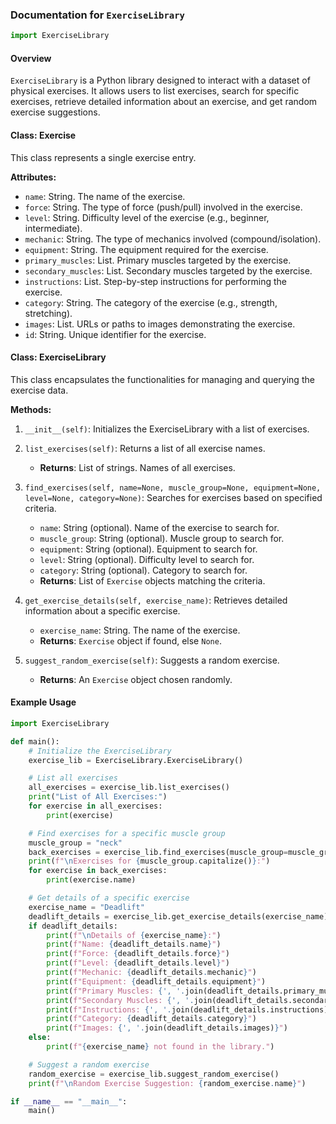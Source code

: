 ### Documentation for `ExerciseLibrary`

```python
import ExerciseLibrary
```

#### Overview
`ExerciseLibrary` is a Python library designed to interact with a dataset of physical exercises. It allows users to list exercises, search for specific exercises, retrieve detailed information about an exercise, and get random exercise suggestions.

#### Class: Exercise
This class represents a single exercise entry.

**Attributes:**
- `name`: String. The name of the exercise.
- `force`: String. The type of force (push/pull) involved in the exercise.
- `level`: String. Difficulty level of the exercise (e.g., beginner, intermediate).
- `mechanic`: String. The type of mechanics involved (compound/isolation).
- `equipment`: String. The equipment required for the exercise.
- `primary_muscles`: List. Primary muscles targeted by the exercise.
- `secondary_muscles`: List. Secondary muscles targeted by the exercise.
- `instructions`: List. Step-by-step instructions for performing the exercise.
- `category`: String. The category of the exercise (e.g., strength, stretching).
- `images`: List. URLs or paths to images demonstrating the exercise.
- `id`: String. Unique identifier for the exercise.

#### Class: ExerciseLibrary
This class encapsulates the functionalities for managing and querying the exercise data.

**Methods:**
1. `__init__(self)`: Initializes the ExerciseLibrary with a list of exercises.

2. `list_exercises(self)`: Returns a list of all exercise names.
    - **Returns**: List of strings. Names of all exercises.

3. `find_exercises(self, name=None, muscle_group=None, equipment=None, level=None, category=None)`: Searches for exercises based on specified criteria.
    - `name`: String (optional). Name of the exercise to search for.
    - `muscle_group`: String (optional). Muscle group to search for.
    - `equipment`: String (optional). Equipment to search for.
    - `level`: String (optional). Difficulty level to search for.
    - `category`: String (optional). Category to search for.
    - **Returns**: List of `Exercise` objects matching the criteria.

4. `get_exercise_details(self, exercise_name)`: Retrieves detailed information about a specific exercise.
    - `exercise_name`: String. The name of the exercise.
    - **Returns**: `Exercise` object if found, else `None`.

5. `suggest_random_exercise(self)`: Suggests a random exercise.
    - **Returns**: An `Exercise` object chosen randomly.

#### Example Usage
```python
import ExerciseLibrary

def main():
    # Initialize the ExerciseLibrary
    exercise_lib = ExerciseLibrary.ExerciseLibrary()

    # List all exercises
    all_exercises = exercise_lib.list_exercises()
    print("List of All Exercises:")
    for exercise in all_exercises:
        print(exercise)

    # Find exercises for a specific muscle group
    muscle_group = "neck"
    back_exercises = exercise_lib.find_exercises(muscle_group=muscle_group)
    print(f"\nExercises for {muscle_group.capitalize()}:")
    for exercise in back_exercises:
        print(exercise.name)

    # Get details of a specific exercise
    exercise_name = "Deadlift"
    deadlift_details = exercise_lib.get_exercise_details(exercise_name)
    if deadlift_details:
        print(f"\nDetails of {exercise_name}:")
        print(f"Name: {deadlift_details.name}")
        print(f"Force: {deadlift_details.force}")
        print(f"Level: {deadlift_details.level}")
        print(f"Mechanic: {deadlift_details.mechanic}")
        print(f"Equipment: {deadlift_details.equipment}")
        print(f"Primary Muscles: {', '.join(deadlift_details.primary_muscles)}")
        print(f"Secondary Muscles: {', '.join(deadlift_details.secondary_muscles)}")
        print(f"Instructions: {', '.join(deadlift_details.instructions)}")
        print(f"Category: {deadlift_details.category}")
        print(f"Images: {', '.join(deadlift_details.images)}")
    else:
        print(f"{exercise_name} not found in the library.")

    # Suggest a random exercise
    random_exercise = exercise_lib.suggest_random_exercise()
    print(f"\nRandom Exercise Suggestion: {random_exercise.name}")

if __name__ == "__main__":
    main()
```
